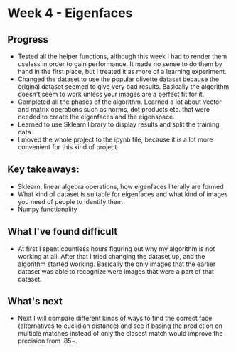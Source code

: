 # Week 4 - Eigenfaces

## Progress
- Tested all the helper functions, although this week I had to render them useless in order to gain performance. It made no sense to do them by hand in the first place, but I treated it as more of a learning experiment.
- Changed the dataset to use the popular olivette dataset because the original dataset seemed to give very bad results. Basically the algorithm doesn't seem to work unless your images are a perfect fit for it.
- Completed all the phases of the algorithm. Learned a lot about vector and matrix operations such as norms, dot products etc. that were needed to create the eigenfaces and the eigenspace.
- Learned to use Sklearn library to display results and split the training data
- I moved the whole project to the ipynb file, because it is a lot more convenient for this kind of project

## Key takeaways:
- Sklearn, linear algebra operations, how eigenfaces literally are formed
- What kind of dataset is suitable for eigenfaces and what kind of images you need of people to identify them
- Numpy functionality

## What I've found difficult
- At first I spent countless hours figuring out why my algorithm is not working at all. After that I tried changing the dataset up, and the algorithm started working. Basically the only images that the earlier dataset was able to recognize were images that were a part of that dataset.


## What's next
- Next I will compare different kinds of ways to find the correct face (alternatives to euclidian distance) and see if basing the prediction on multiple matches instead of only the closest match would improve the precision from .85~.
